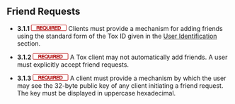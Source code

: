 Friend Requests
---------------

- **3.1.1** ![](/badge/req.png) Clients must provide a mechanism for adding friends using
  the standard form of the Tox ID given in the [User
  Identification](user_identification/tox_id.md) section.

- **3.1.2** ![](/badge/req.png) A Tox client may not automatically add friends. A user
  must explicitly accept friend requests.

- **3.1.3** ![](/badge/req.png) A client must provide a mechanism by which the user may
  see the 32-byte public key of any client initiating a friend request. The key
  must be displayed in uppercase hexadecimal.
